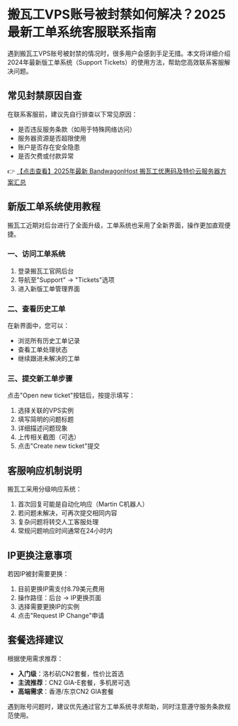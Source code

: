 # 搬瓦工VPS账号被封禁如何解决？2025最新工单系统客服联系指南

遇到搬瓦工VPS账号被封禁的情况时，很多用户会感到手足无措。本文将详细介绍2024年最新版工单系统（Support Tickets）的使用方法，帮助您高效联系客服解决问题。

## 常见封禁原因自查

在联系客服前，建议先自行排查以下常见原因：

- 是否违反服务条款（如用于特殊网络访问）
- 服务器资源是否超限使用
- 账户是否存在安全隐患
- 是否欠费或付款异常

👉 [【点击查看】2025年最新 BandwagonHost 搬瓦工优惠码及特价云服务器方案汇总](https://bit.ly/banwagon)

## 新版工单系统使用教程

搬瓦工近期对后台进行了全面升级，工单系统也采用了全新界面，操作更加直观便捷。

### 一、访问工单系统

1. 登录搬瓦工官网后台
2. 导航至"Support" → "Tickets"选项
3. 进入新版工单管理界面

### 二、查看历史工单

在新界面中，您可以：
- 浏览所有历史工单记录
- 查看工单处理状态
- 继续跟进未解决的工单

### 三、提交新工单步骤

点击"Open new ticket"按钮后，按提示填写：

1. 选择关联的VPS实例
2. 填写简明的问题标题
3. 详细描述问题现象
4. 上传相关截图（可选）
5. 点击"Create new ticket"提交

## 客服响应机制说明

搬瓦工采用分级响应系统：

1. 首次回复可能是自动化响应（Martin C机器人）
2. 若问题未解决，可再次提交相同内容
3. 复杂问题将转交人工客服处理
4. 常规问题响应时间通常在24小时内

## IP更换注意事项

若因IP被封需要更换：

1. 目前更换IP需支付8.79美元费用
2. 操作路径：后台 → IP更换页面
3. 选择需要更换IP的实例
4. 点击"Request IP Change"申请

## 套餐选择建议

根据使用需求推荐：

- **入门级**：洛杉矶CN2套餐，性价比首选
- **主流推荐**：CN2 GIA-E套餐，多机房可选
- **高端需求**：香港/东京CN2 GIA套餐

遇到账号问题时，建议优先通过官方工单系统寻求帮助，同时注意遵守服务条款规范使用。